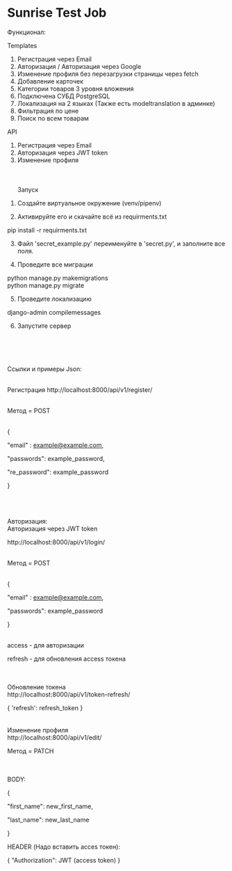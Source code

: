 # Sunrise Test Job


Функционал:

Templates
1. Регистрация через Email
2. Авторизация / Авторизация через Google
3. Изменение профиля без перезагрузки страницы через fetch
4. Добавление карточек
5. Категории товаров 3 уровня вложения
6. Подключена СУБД PostgreSQL
7. Локализация на 2 языках (Также есть modeltranslation в админке)
9. Фильтрация по цене
8. Поиск по всем товарам

API
1. Регистрация через Email
2. Авторизация через JWT token
3. Изменение профиля
\
\
\
\
Запуск

1) Создайте виртуальное окружение (venv/pipenv) 

2) Активируйте его и скачайте всё из requirments.txt

pip install -r requirments.txt

3. Файл 'secret_example.py' переименуйте в 'secret.py', и заполните все поля.

   
4. Проведите все миграции

python manage.py makemigrations \
python manage.py migrate

5. Проведите локализацию

django-admin compilemessages

6. Запустите сервер


\
\
\
\
Ссылки и примеры Json:

\
Регистрация
http://localhost:8000/api/v1/register/


\
Метод = POST


\
{

"email" : example@example.com,

"passwords": example_password,

"re_password": example_password

}

\
\
\
Авторизация:\
Авторизация через JWT token

http://localhost:8000/api/v1/login/

\
Метод = POST

\
{

"email" : example@example.com,

"passwords": example_password

}

\
access - для авторизации

refresh - для обновления access токена

\
\
Обновление токена\
http://localhost:8000/api/v1/token-refresh/

{
'refresh': refresh_token
}
\
\
\
Изменение профиля\
http://localhost:8000/api/v1/edit/

Метод = PATCH

\
\
BODY:

{

"first_name": new_first_name,

"last_name": new_last_name

}



HEADER (Надо вставить acces токен):

{ "Authorization": JWT (access token) }
